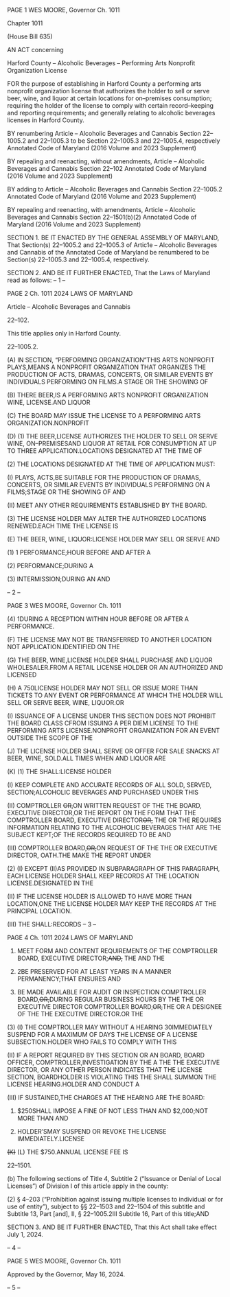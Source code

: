 PAGE 1
WES MOORE, Governor Ch. 1011

Chapter 1011

(House Bill 635)

AN ACT concerning

Harford County – Alcoholic Beverages – Performing Arts Nonprofit
Organization License

FOR the purpose of establishing in Harford County a performing arts nonprofit
organization license that authorizes the holder to sell or serve beer, wine, and liquor
at certain locations for on–premises consumption; requiring the holder of the license
to comply with certain record–keeping and reporting requirements; and generally
relating to alcoholic beverages licenses in Harford County.

BY renumbering
Article – Alcoholic Beverages and Cannabis
Section 22–1005.2 and 22–1005.3
to be Section 22–1005.3 and 22–1005.4, respectively
Annotated Code of Maryland
(2016 Volume and 2023 Supplement)

BY repealing and reenacting, without amendments,
Article – Alcoholic Beverages and Cannabis
Section 22–102
Annotated Code of Maryland
(2016 Volume and 2023 Supplement)

BY adding to
Article – Alcoholic Beverages and Cannabis
Section 22–1005.2
Annotated Code of Maryland
(2016 Volume and 2023 Supplement)

BY repealing and reenacting, with amendments,
Article – Alcoholic Beverages and Cannabis
Section 22–1501(b)(2)
Annotated Code of Maryland
(2016 Volume and 2023 Supplement)

SECTION 1. BE IT ENACTED BY THE GENERAL ASSEMBLY OF MARYLAND,
That Section(s) 22–1005.2 and 22–1005.3 of Artic1e – Alcoholic Beverages and Cannabis of
the Annotated Code of Maryland be renumbered to be Section(s) 22–1005.3 and 22–1005.4,
respectively.

SECTION 2. AND BE IT FURTHER ENACTED, That the Laws of Maryland read
as follows:
– 1 –

PAGE 2
Ch. 1011 2024 LAWS OF MARYLAND

Article – Alcoholic Beverages and Cannabis

22–102.

This title applies only in Harford County.

22–1005.2.

(A) IN SECTION, “PERFORMING ORGANIZATION”THIS ARTS NONPROFIT
PLAYS,MEANS A NONPROFIT ORGANIZATION THAT ORGANIZES THE PRODUCTION OF
ACTS, DRAMAS, CONCERTS, OR SIMILAR EVENTS BY INDIVIDUALS PERFORMING ON
FILMS.A STAGE OR THE SHOWING OF

(B) THERE BEER,IS A PERFORMING ARTS NONPROFIT ORGANIZATION
WINE, LICENSE.AND LIQUOR

(C) THE BOARD MAY ISSUE THE LICENSE TO A PERFORMING ARTS
ORGANIZATION.NONPROFIT

(D) (1) THE BEER,LICENSE AUTHORIZES THE HOLDER TO SELL OR SERVE
WINE, ON–PREMISESAND LIQUOR AT RETAIL FOR CONSUMPTION AT UP TO THREE
APPLICATION.LOCATIONS DESIGNATED AT THE TIME OF

(2) THE LOCATIONS DESIGNATED AT THE TIME OF APPLICATION
MUST:

(I) PLAYS, ACTS,BE SUITABLE FOR THE PRODUCTION OF
DRAMAS, CONCERTS, OR SIMILAR EVENTS BY INDIVIDUALS PERFORMING ON A
FILMS;STAGE OR THE SHOWING OF AND

(II) MEET ANY OTHER REQUIREMENTS ESTABLISHED BY THE
BOARD.

(3) THE LICENSE HOLDER MAY ALTER THE AUTHORIZED LOCATIONS
RENEWED.EACH TIME THE LICENSE IS

(E) THE BEER, WINE, LIQUOR:LICENSE HOLDER MAY SELL OR SERVE AND

(1) 1 PERFORMANCE;HOUR BEFORE AND AFTER A

(2) PERFORMANCE;DURING A

(3) INTERMISSION;DURING AN AND

– 2 –

PAGE 3
WES MOORE, Governor Ch. 1011

(4) 1DURING A RECEPTION WITHIN HOUR BEFORE OR AFTER A
PERFORMANCE.

(F) THE LICENSE MAY NOT BE TRANSFERRED TO ANOTHER LOCATION NOT
APPLICATION.IDENTIFIED ON THE

(G) THE BEER, WINE,LICENSE HOLDER SHALL PURCHASE AND LIQUOR
WHOLESALER.FROM A RETAIL LICENSE HOLDER OR AN AUTHORIZED AND LICENSED

(H) A 750LICENSE HOLDER MAY NOT SELL OR ISSUE MORE THAN TICKETS
TO ANY EVENT OR PERFORMANCE AT WHICH THE HOLDER WILL SELL OR SERVE
BEER, WINE, LIQUOR.OR

(I) ISSUANCE OF A LICENSE UNDER THIS SECTION DOES NOT PROHIBIT THE
BOARD CLASS CFROM ISSUING A PER DIEM LICENSE TO THE PERFORMING ARTS
LICENSE.NONPROFIT ORGANIZATION FOR AN EVENT OUTSIDE THE SCOPE OF THE

(J) THE LICENSE HOLDER SHALL SERVE OR OFFER FOR SALE SNACKS AT
BEER, WINE, SOLD.ALL TIMES WHEN AND LIQUOR ARE

(K) (1) THE SHALL:LICENSE HOLDER

(I) KEEP COMPLETE AND ACCURATE RECORDS OF ALL
SOLD, SERVED, SECTION;ALCOHOLIC BEVERAGES AND PURCHASED UNDER THIS

(II) COMPTROLLER ~~OR,~~ON WRITTEN REQUEST OF THE THE
BOARD, EXECUTIVE DIRECTOR,OR THE REPORT ON THE FORM THAT THE
COMPTROLLER BOARD, EXECUTIVE DIRECTOR~~OR,~~ THE OR THE REQUIRES
INFORMATION RELATING TO THE ALCOHOLIC BEVERAGES THAT ARE THE SUBJECT
KEPT;OF THE RECORDS REQUIRED TO BE AND

(III) COMPTROLLER BOARD,~~OR,~~ON REQUEST OF THE THE OR
EXECUTIVE DIRECTOR, OATH.THE MAKE THE REPORT UNDER

(2) (I) EXCEPT (II)AS PROVIDED IN SUBPARAGRAPH OF THIS
PARAGRAPH, EACH LICENSE HOLDER SHALL KEEP RECORDS AT THE LOCATION
LICENSE.DESIGNATED IN THE

(II) IF THE LICENSE HOLDER IS ALLOWED TO HAVE MORE THAN
LOCATION,ONE THE LICENSE HOLDER MAY KEEP THE RECORDS AT THE PRINCIPAL
LOCATION.

(III) THE SHALL:RECORDS
– 3 –

PAGE 4
Ch. 1011 2024 LAWS OF MARYLAND

1. MEET FORM AND CONTENT REQUIREMENTS OF THE
COMPTROLLER BOARD, EXECUTIVE DIRECTOR;~~AND,~~ THE AND THE

2. 2BE PRESERVED FOR AT LEAST YEARS IN A MANNER
PERMANENCY;THAT ENSURES AND

3. BE MADE AVAILABLE FOR AUDIT OR INSPECTION
COMPTROLLER BOARD,~~OR,~~DURING REGULAR BUSINESS HOURS BY THE THE OR
EXECUTIVE DIRECTOR COMPTROLLER BOARD,~~OR,~~THE OR A DESIGNEE OF THE THE
EXECUTIVE DIRECTOR.OR THE

(3) (I) THE COMPTROLLER MAY WITHOUT A HEARING
30IMMEDIATELY SUSPEND FOR A MAXIMUM OF DAYS THE LICENSE OF A LICENSE
SUBSECTION.HOLDER WHO FAILS TO COMPLY WITH THIS

(II) IF A REPORT REQUIRED BY THIS SECTION OR AN
BOARD, BOARD OFFICER, COMPTROLLER,INVESTIGATION BY THE A THE THE
EXECUTIVE DIRECTOR, OR ANY OTHER PERSON INDICATES THAT THE LICENSE
SECTION, BOARDHOLDER IS VIOLATING THIS THE SHALL SUMMON THE LICENSE
HEARING.HOLDER AND CONDUCT A

(III) IF SUSTAINED,THE CHARGES AT THE HEARING ARE THE
BOARD:

1. $250SHALL IMPOSE A FINE OF NOT LESS THAN AND
$2,000;NOT MORE THAN AND

2. HOLDER’SMAY SUSPEND OR REVOKE THE LICENSE
IMMEDIATELY.LICENSE

~~(K)~~ (L) THE $750.ANNUAL LICENSE FEE IS

22–1501.

(b) The following sections of Title 4, Subtitle 2 (“Issuance or Denial of Local
Licenses”) of Division I of this article apply in the county:

(2) § 4–203 (“Prohibition against issuing multiple licenses to individual or
for use of entity”), subject to §§ 22–1503 and 22–1504 of this subtitle and Subtitle 13, Part
[and], II, § 22–1005.2III Subtitle 16, Part of this title;AND

SECTION 3. AND BE IT FURTHER ENACTED, That this Act shall take effect July
1, 2024.

– 4 –

PAGE 5
WES MOORE, Governor Ch. 1011

Approved by the Governor, May 16, 2024.

– 5 –